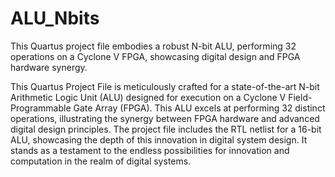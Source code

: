 # ALU_Nbits
This Quartus project file embodies a robust N-bit ALU, performing 32 operations on a Cyclone V FPGA, showcasing digital design and FPGA hardware synergy.


This Quartus Project File is meticulously crafted for a state-of-the-art N-bit Arithmetic Logic Unit (ALU) designed for execution on a Cyclone V Field-Programmable Gate Array (FPGA). This ALU excels at performing 32 distinct operations, illustrating the synergy between FPGA hardware and advanced digital design principles. The project file includes the RTL netlist for a 16-bit ALU, showcasing the depth of this innovation in digital system design. It stands as a testament to the endless possibilities for innovation and computation in the realm of digital systems.
